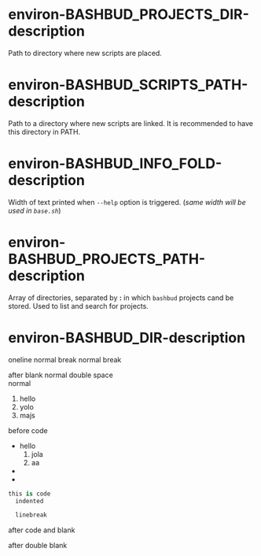 # environ-BASHBUD_PROJECTS_DIR-description

Path to directory where new scripts are placed.

# environ-BASHBUD_SCRIPTS_PATH-description

Path to a directory where new scripts are linked. It is recommended to have this directory in PATH.

# environ-BASHBUD_INFO_FOLD-description

Width of text printed when `--help` option is triggered. (*same width will be used in `base.sh`*)

# environ-BASHBUD_PROJECTS_PATH-description

Array of directories, separated by **:** in which `bashbud` projects cand be stored. Used to list and search for projects.

# environ-BASHBUD_DIR-description

oneline normal break
normal break

after blank normal
double space  
normal

1. hello
2. yolo
3. majs

before code  

* hello
  1. jola
  2. aa
*
*

~~~ py
this is code
  indented

  linebreak
~~~


after code and blank


after double blank
